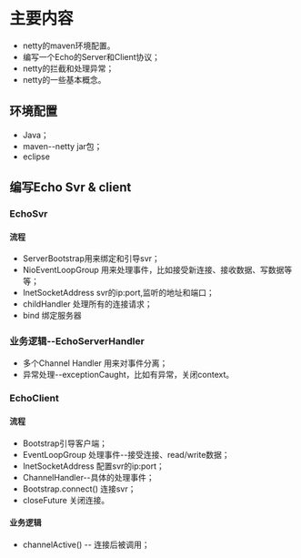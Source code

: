 # 主要内容
* netty的maven环境配置。
* 编写一个Echo的Server和Client协议；
* netty的拦截和处理异常；
* netty的一些基本概念。


## 环境配置
* Java；
* maven--netty jar包；
* eclipse

## 编写Echo Svr & client
### EchoSvr
#### 流程
* ServerBootstrap用来绑定和引导svr；
* NioEventLoopGroup 用来处理事件，比如接受新连接、接收数据、写数据等等；
* InetSocketAddress svr的ip:port,监听的地址和端口；
* childHandler 处理所有的连接请求；
* bind 绑定服务器

### 业务逻辑--EchoServerHandler
* 多个Channel Handler 用来对事件分离；
* 异常处理--exceptionCaught，比如有异常，关闭context。

### EchoClient
#### 流程
* Bootstrap引导客户端；
* EventLoopGroup 处理事件--接受连接、read/write数据；
* InetSocketAddress 配置svr的ip:port；
* ChannelHandler--具体的处理事件；
* Bootstrap.connect() 连接svr；
* closeFuture 关闭连接。

#### 业务逻辑
* channelActive() -- 连接后被调用；